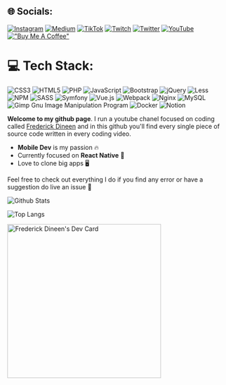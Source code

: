 ## 🌐 Socials:
[![Instagram](https://img.shields.io/badge/Instagram-%23E4405F.svg?logo=Instagram&logoColor=white)](https://instagram.com/donwolfonline) [![Medium](https://img.shields.io/badge/Medium-12100E?logo=medium&logoColor=white)](https://medium.com/@donwolfonline) [![TikTok](https://img.shields.io/badge/TikTok-%23000000.svg?logo=TikTok&logoColor=white)](https://tiktok.com/@donwolfonline) [![Twitch](https://img.shields.io/badge/Twitch-%239146FF.svg?logo=Twitch&logoColor=white)](https://twitch.tv/donwolfonline) [![Twitter](https://img.shields.io/badge/Twitter-%231DA1F2.svg?logo=Twitter&logoColor=white)](https://twitter.com/donwolfonline) [![YouTube](https://img.shields.io/badge/YouTube-%23FF0000.svg?logo=YouTube&logoColor=white)](https://youtube.com/c/donwolfonline) 
[!["Buy Me A Coffee"](https://www.buymeacoffee.com/assets/img/custom_images/orange_img.png)](https://www.buymeacoffee.com/donwolfonline)


# 💻 Tech Stack:
![CSS3](https://img.shields.io/badge/css3-%231572B6.svg?style=for-the-badge&logo=css3&logoColor=white) ![HTML5](https://img.shields.io/badge/html5-%23E34F26.svg?style=for-the-badge&logo=html5&logoColor=white) ![PHP](https://img.shields.io/badge/php-%23777BB4.svg?style=for-the-badge&logo=php&logoColor=white) ![JavaScript](https://img.shields.io/badge/javascript-%23323330.svg?style=for-the-badge&logo=javascript&logoColor=%23F7DF1E) ![Bootstrap](https://img.shields.io/badge/bootstrap-%23563D7C.svg?style=for-the-badge&logo=bootstrap&logoColor=white) ![jQuery](https://img.shields.io/badge/jquery-%230769AD.svg?style=for-the-badge&logo=jquery&logoColor=white) ![Less](https://img.shields.io/badge/less-2B4C80?style=for-the-badge&logo=less&logoColor=white) ![NPM](https://img.shields.io/badge/NPM-%23000000.svg?style=for-the-badge&logo=npm&logoColor=white) ![SASS](https://img.shields.io/badge/SASS-hotpink.svg?style=for-the-badge&logo=SASS&logoColor=white) ![Symfony](https://img.shields.io/badge/symfony-%23000000.svg?style=for-the-badge&logo=symfony&logoColor=white) ![Vue.js](https://img.shields.io/badge/vuejs-%2335495e.svg?style=for-the-badge&logo=vuedotjs&logoColor=%234FC08D) ![Webpack](https://img.shields.io/badge/webpack-%238DD6F9.svg?style=for-the-badge&logo=webpack&logoColor=black) ![Nginx](https://img.shields.io/badge/nginx-%23009639.svg?style=for-the-badge&logo=nginx&logoColor=white) ![MySQL](https://img.shields.io/badge/mysql-%2300f.svg?style=for-the-badge&logo=mysql&logoColor=white) ![Gimp Gnu Image Manipulation Program](https://img.shields.io/badge/Gimp-657D8B?style=for-the-badge&logo=gimp&logoColor=FFFFFF) ![Docker](https://img.shields.io/badge/docker-%230db7ed.svg?style=for-the-badge&logo=docker&logoColor=white) ![Notion](https://img.shields.io/badge/Notion-%23000000.svg?style=for-the-badge&logo=notion&logoColor=white)








**Welcome to my github page**. I run a youtube chanel focused on coding called [Frederick Dineen](https://www.youtube.com/@donwolfonline) and in this github you'll find every single piece of source code written in every coding video.

-  **Mobile Dev** is my passion 🔥
-  Currently focused on **React Native** 📱
-  Love to clone big apps 🖥️

Feel free to check out everything I do  if you find any error or have a suggestion do live an issue 🚩

![Github Stats](https://github-readme-stats.vercel.app/api?username=donwolfonline&count_private=true&show_icons=true&include_all_commits=true)

![Top Langs](https://github-readme-stats.vercel.app/api/top-langs/?username=donwolfonline&hide=TeX&layout=compact)


<!---
donwolfonline/donwolfonline is a ✨ special ✨ repository because its `README.md` (this file) appears on your GitHub profile.
You can click the Preview link to take a look at your changes.
--->

<a href="https://app.daily.dev/donwolfonline"><img src="https://api.daily.dev/devcards/21bed44163a14920857bf4822b882887.png?r=0rp" width="350" alt="Frederick Dineen's Dev Card"/></a>

